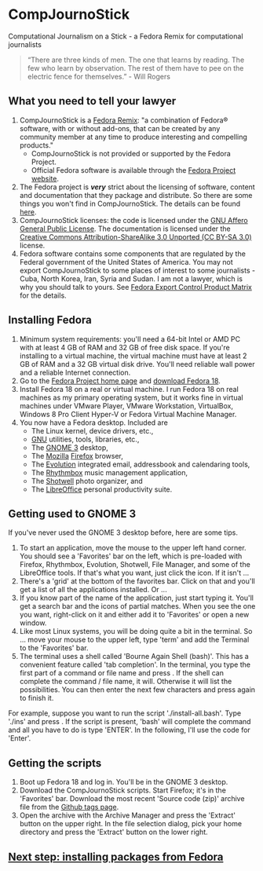 # CompJournoStick

Computational Journalism on a Stick - a Fedora Remix for computational journalists

> “There are three kinds of men. The one that learns by reading. The few who learn by observation. The rest of them have to pee on the electric fence for themselves.” - Will Rogers

## What you need to tell your lawyer
1. CompJournoStick is a [Fedora Remix](http://fedoraproject.org/wiki/Remix): "a combination of Fedora® software, with or without add-ons, that can be created by any community member at any time to produce interesting and compelling products."
    * CompJournoStick is not provided or supported by the Fedora Project.
    * Official Fedora software is available through the [Fedora Project website](http://fedoraproject.org/).
1. The Fedora project is ***very*** strict about the licensing of software, content and documentation that they package and distribute. So there are some things you won't find in CompJournoStick. The details can be found [here](http://fedoraproject.org/wiki/Packaging:Guidelines#Legal).
1. CompJournoStick licenses: the code is licensed under the [GNU Affero General Public License](http://www.gnu.org/licenses/agpl-3.0.html). The documentation is licensed under the [Creative Commons Attribution-ShareAlike 3.0 Unported (CC BY-SA 3.0)](http://creativecommons.org/licenses/by-sa/3.0/) license.
1. Fedora software contains some components that are regulated by the Federal government of the United States of America. You may not export CompJournoStick to some places of interest to some journalists - Cuba, North Korea, Iran, Syria and Sudan. I am not a lawyer, which is why you should talk to yours. See [Fedora Export Control Product Matrix ](https://fedoraproject.org/wiki/Legal:Export?rd=Distribution/Download/ExportRegulations) for the details.

## Installing Fedora
1. Minimum system requirements: you'll need a 64-bit Intel or AMD PC with at least 4 GB of RAM and 32 GB of free disk space. If you're installing to a virtual machine, the virtual machine must have at least 2 GB of RAM and a 32 GB virtual disk drive. You'll need reliable wall power and a reliable Internet connection.
1. Go to the [Fedora Project home page](https://fedoraproject.org/) and [download Fedora 18](http://download.fedoraproject.org/pub/fedora/linux/releases/18/Live/x86_64/Fedora-18-x86_64-Live-Desktop.iso).
1. Install Fedora 18 on a real or virtual machine. I run Fedora 18 on real machines as my primary operating system, but it works fine in virtual machines under VMware Player, VMware Workstation, VirtualBox, Windows 8 Pro Client Hyper-V or Fedora Virtual Machine Manager.
1. You now have a Fedora desktop. Included are
    * The Linux kernel, device drivers, etc.,
    * [GNU](http://www.gnu.org/) utilities, tools, libraries, etc.,
    * The [GNOME 3](http://www.gnome.org/gnome-3/) desktop,
    * The [Mozilla](http://www.mozilla.org/en-US/) [Firefox](http://www.mozilla.org/en-US/firefox) browser,
    * The [Evolution](http://projects.gnome.org/evolution/) integrated email, addressbook and calendaring tools,
    * The [Rhythmbox](http://projects.gnome.org/rhythmbox/) music management application,
    * The [Shotwell](http://yorba.org/shotwell/) photo organizer, and
    * The [LibreOffice](http://www.libreoffice.org/) personal productivity suite.

## Getting used to GNOME 3
If you've never used the GNOME 3 desktop before, here are some tips.

1. To start an application, move the mouse to the upper left hand corner. You should see a 'Favorites' bar on the left, which is pre-loaded with Firefox, Rhythmbox, Evolution, Shotwell, File Manager, and some of the LibreOffice tools. If that's what you want, just click the icon. If it isn't ...
1. There's a 'grid' at the bottom of the favorites bar. Click on that and you'll get a list of all the applications installed. Or ...
1. If you know part of the name of the application, just start typing it. You'll get a search bar and the icons of partial matches. When you see the one you want, right-click on it and either add it to 'Favorites' or open a new window.
1. Like most Linux systems, you will be doing quite a bit in the terminal. So ... move your mouse to the upper left, type 'term' and add the Terminal to the 'Favorites' bar.
1. The terminal uses a shell called 'Bourne Again Shell (bash)'. This has a convenient feature called 'tab completion'. In the terminal, you type the first part of a command or file name and press <TAB>. If the shell can complete the command / file name, it will. Otherwise it will list the possibilities. You can then enter the next few characters and press <TAB> again to finish it.

For example, suppose you want to run the script './install-all.bash'. Type './ins' and press <TAB>. If the script is present, 'bash' will complete the command and all you have to do is type 'ENTER'. In the following, I'll use the code <ENT> for 'Enter'.

## Getting the scripts
1. Boot up Fedora 18 and log in. You'll be in the GNOME 3 desktop.
1. Download the CompJournoStick scripts. Start Firefox; it's in the 'Favorites' bar. Download the most recent 'Source code (zip)' archive file from the [Github tags page](https://github.com/znmeb/CompJournoStick/tags). 
1. Open the archive with the Archive Manager and press the 'Extract' button on the upper right. In the file selection dialog, pick your home directory and press the 'Extract' button on the lower right.

## [Next step: installing packages from Fedora](https://github.com/znmeb/CompJournoStick/blob/master/FedoraWorkstationInstall/README.md)
